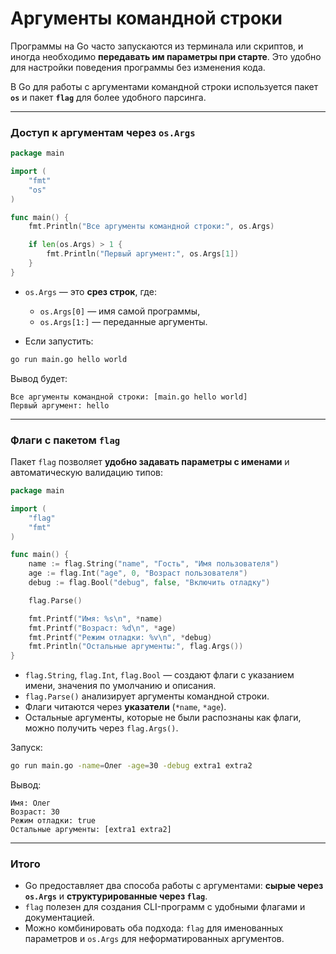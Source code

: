 # Аргументы командной строки

Программы на Go часто запускаются из терминала или скриптов, и иногда необходимо **передавать им параметры при старте**. Это удобно для настройки поведения программы без изменения кода.

В Go для работы с аргументами командной строки используется пакет **`os`** и пакет **`flag`** для более удобного парсинга.

---

### Доступ к аргументам через `os.Args`

```go
package main

import (
    "fmt"
    "os"
)

func main() {
    fmt.Println("Все аргументы командной строки:", os.Args)

    if len(os.Args) > 1 {
        fmt.Println("Первый аргумент:", os.Args[1])
    }
}
```

* `os.Args` — это **срез строк**, где:

  * `os.Args[0]` — имя самой программы,
  * `os.Args[1:]` — переданные аргументы.
* Если запустить:

```bash
go run main.go hello world
```

Вывод будет:

```
Все аргументы командной строки: [main.go hello world]
Первый аргумент: hello
```

---

### Флаги с пакетом `flag`

Пакет `flag` позволяет **удобно задавать параметры с именами** и автоматическую валидацию типов:

```go
package main

import (
    "flag"
    "fmt"
)

func main() {
    name := flag.String("name", "Гость", "Имя пользователя")
    age := flag.Int("age", 0, "Возраст пользователя")
    debug := flag.Bool("debug", false, "Включить отладку")

    flag.Parse()

    fmt.Printf("Имя: %s\n", *name)
    fmt.Printf("Возраст: %d\n", *age)
    fmt.Printf("Режим отладки: %v\n", *debug)
    fmt.Println("Остальные аргументы:", flag.Args())
}
```

* `flag.String`, `flag.Int`, `flag.Bool` — создают флаги с указанием имени, значения по умолчанию и описания.
* `flag.Parse()` анализирует аргументы командной строки.
* Флаги читаются через **указатели** (`*name`, `*age`).
* Остальные аргументы, которые не были распознаны как флаги, можно получить через `flag.Args()`.

Запуск:

```bash
go run main.go -name=Олег -age=30 -debug extra1 extra2
```

Вывод:

```
Имя: Олег
Возраст: 30
Режим отладки: true
Остальные аргументы: [extra1 extra2]
```

---

### Итого

* Go предоставляет два способа работы с аргументами: **сырые через `os.Args`** и **структурированные через `flag`**.
* `flag` полезен для создания CLI-программ с удобными флагами и документацией.
* Можно комбинировать оба подхода: `flag` для именованных параметров и `os.Args` для неформатированных аргументов.